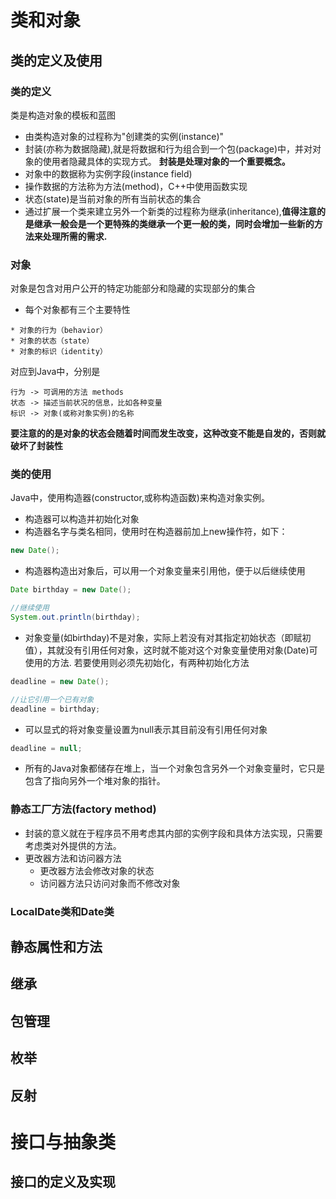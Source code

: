 # 类和对象
## 类的定义及使用
### 类的定义
类是构造对象的模板和蓝图
* 由类构造对象的过程称为"创建类的实例(instance)"
* 封装(亦称为数据隐藏),就是将数据和行为组合到一个包(package)中，并对对象的使用者隐藏具体的实现方式。
**封装是处理对象的一个重要概念。**
* 对象中的数据称为实例字段(instance field)
* 操作数据的方法称为方法(method)，C++中使用函数实现
* 状态(state)是当前对象的所有当前状态的集合
* 通过扩展一个类来建立另外一个新类的过程称为继承(inheritance),**值得注意的是继承一般会是一个更特殊的类继承一个更一般的类，同时会增加一些新的方法来处理所需的需求.**


### 对象
对象是包含对用户公开的特定功能部分和隐藏的实现部分的集合
* 每个对象都有三个主要特性
````
* 对象的行为（behavior）
* 对象的状态（state）
* 对象的标识（identity）
````
对应到Java中，分别是
````
行为 -> 可调用的方法 methods
状态 -> 描述当前状况的信息，比如各种变量
标识 -> 对象(或称对象实例)的名称
````
**要注意的的是对象的状态会随着时间而发生改变，这种改变不能是自发的，否则就破坏了封装性**


### 类的使用
Java中，使用构造器(constructor,或称构造函数)来构造对象实例。
* 构造器可以构造并初始化对象
* 构造器名字与类名相同，使用时在构造器前加上new操作符，如下：
```Java
new Date();
```
* 构造器构造出对象后，可以用一个对象变量来引用他，便于以后继续使用
```Java
Date birthday = new Date();

//继续使用
System.out.println(birthday);
```
* 对象变量(如birthday)不是对象，实际上若没有对其指定初始状态（即赋初值），其就没有引用任何对象，这时就不能对这个对象变量使用对象(Date)可使用的方法.
若要使用则必须先初始化，有两种初始化方法
```Java
deadline = new Date();

//让它引用一个已有对象
deadline = birthday;
```
* 可以显式的将对象变量设置为null表示其目前没有引用任何对象
```Java
deadline = null;
```
* 所有的Java对象都储存在堆上，当一个对象包含另外一个对象变量时，它只是包含了指向另外一个堆对象的指针。

### 静态工厂方法(factory method)
* 封装的意义就在于程序员不用考虑其内部的实例字段和具体方法实现，只需要考虑类对外提供的方法。
* 更改器方法和访问器方法
    * 更改器方法会修改对象的状态
    * 访问器方法只访问对象而不修改对象
### LocalDate类和Date类

## 静态属性和方法

## 继承
## 包管理
## 枚举
## 反射
# 接口与抽象类
## 接口的定义及实现
